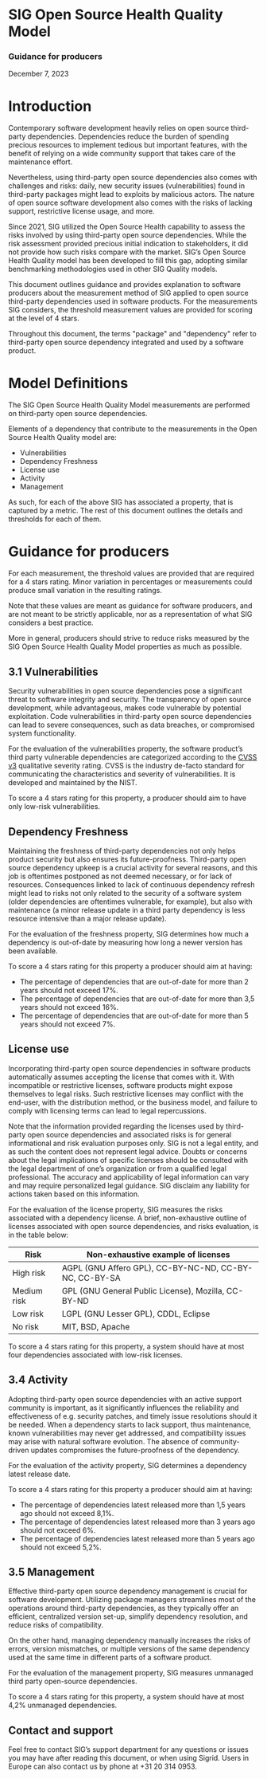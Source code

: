 SIG Open Source Health Quality Model
=========================================

### Guidance for producers
December 7, 2023

<sig-toc></sig-toc>

# Introduction

Contemporary software development heavily relies on open source
third-party dependencies. Dependencies reduce the burden of spending
precious resources to implement tedious but important features, with the
benefit of relying on a wide community support that takes care of the
maintenance effort.

Nevertheless, using third-party open source dependencies also comes with
challenges and risks: daily, new security issues (vulnerabilities) found
in third-party packages might lead to exploits by malicious actors. The
nature of open source software development also comes with the risks of
lacking support, restrictive license usage, and more.

Since 2021, SIG utilized the Open Source Health capability to assess the
risks involved by using third-party open source dependencies. While the
risk assessment provided precious initial indication to stakeholders, it
did not provide how such risks compare with the market. SIG’s Open
Source Health Quality model has been developed to fill this gap,
adopting similar benchmarking methodologies used in other SIG Quality
models.

This document outlines guidance and provides explanation to software
producers about the measurement method of SIG applied to open source
third-party dependencies used in software products. For the measurements
SIG considers, the threshold measurement values are provided for scoring
at the level of 4 stars.

Throughout this document, the terms "package" and "dependency" refer to
third-party open source dependency integrated and used by a software
product.

# Model Definitions

The SIG Open Source Health Quality Model measurements are performed on
third-party open source dependencies.

Elements of a dependency that contribute to the measurements in the Open
Source Health Quality model are:

- Vulnerabilities
- Dependency Freshness
- License use
- Activity
- Management

As such, for each of the above SIG has associated a property, that is
captured by a metric. The rest of this document outlines the details and
thresholds for each of them.

# Guidance for producers

For each measurement, the threshold values are provided that are
required for a 4 stars rating. Minor variation in percentages or
measurements could produce small variation in the resulting ratings.

Note that these values are meant as guidance for software producers, and
are not meant to be strictly applicable, nor as a representation of what
SIG considers a best practice.

More in general, producers should strive to reduce risks measured by the
SIG Open Source Health Quality Model properties as much as possible.

## 3.1 Vulnerabilities

Security vulnerabilities in open source dependencies pose a significant
threat to software integrity and security. The transparency of open
source development, while advantageous, makes code vulnerable by
potential exploitation. Code vulnerabilities in third-party open source
dependencies can lead to severe consequences, such as data breaches, or
compromised system functionality.

For the evaluation of the vulnerabilities property, the software
product’s third party vulnerable dependencies are categorized according
to the [CVSS v3](https://nvd.nist.gov/vuln-metrics/cvss) qualitative severity 
rating. CVSS is the industry de-facto standard for communicating the 
characteristics and severity of vulnerabilities. 
It is developed and maintained by the NIST.

To score a 4 stars rating for this property, a producer should aim to
have only low-risk vulnerabilities.

## Dependency Freshness

Maintaining the freshness of third-party dependencies not only helps
product security but also ensures its future-proofness. Third-party open
source dependency upkeep is a crucial activity for several reasons, and
this job is oftentimes postponed as not deemed necessary, or for lack of
resources. Consequences linked to lack of continuous dependency refresh
might lead to risks not only related to the security of a software
system (older dependencies are oftentimes vulnerable, for example), but
also with maintenance (a minor release update in a third party
dependency is less resource intensive than a major release update).

For the evaluation of the freshness property, SIG determines how much a
dependency is out-of-date by measuring how long a newer version has been
available.

To score a 4 stars rating for this property a producer should aim at
having:

- The percentage of dependencies that are out-of-date for more than 2
years should not exceed 17%.
- The percentage of dependencies that are out-of-date for more than 3,5
years should not exceed 16%.
- The percentage of dependencies that are out-of-date for more than 5
years should not exceed 7%.

## License use

Incorporating third-party open source dependencies in software products
automatically assumes accepting the license that comes with it. With
incompatible or restrictive licenses, software products might expose
themselves to legal risks. Such restrictive licenses may conflict with
the end-user, with the distribution method, or the business model, and
failure to comply with licensing terms can lead to legal repercussions.

Note that the information provided regarding the licenses used by
third-party open source dependencies and associated risks is for general
informational and risk evaluation purposes only. SIG is not a legal
entity, and as such the content does not represent legal advice. Doubts
or concerns about the legal implications of specific licenses should be
consulted with the legal department of one’s organization or from a
qualified legal professional. The accuracy and applicability of legal
information can vary and may require personalized legal guidance. SIG
disclaim any liability for actions taken based on this information.

For the evaluation of the license property, SIG measures the risks
associated with a dependency license. A brief, non-exhaustive outline of
licenses associated with open source dependencies, and risks evaluation,
is in the table below:

| Risk        | Non-exhaustive example of licenses                         |
|-------------|------------------------------------------------------------|
| High risk   | AGPL (GNU Affero GPL), CC-BY-NC-ND, CC-BY-NC, CC-BY-SA     |
| Medium risk | GPL (GNU General Public License), Mozilla, CC-BY-ND        |
| Low risk    | LGPL (GNU Lesser GPL), CDDL, Eclipse                       |
| No risk     | MIT, BSD, Apache                                           |

To score a 4 stars rating for this property, a system should have at
most four dependencies associated with low-risk licenses.

## 3.4 Activity

Adopting third-party open source dependencies with an active support
community is important, as it significantly influences the reliability
and effectiveness of e.g. security patches, and timely issue resolutions
should it be needed. When a dependency starts to lack support, thus
maintenance, known vulnerabilities may never get addressed, and
compatibility issues may arise with natural software evolution. The
absence of community-driven updates compromises the future-proofness of
the dependency.

For the evaluation of the activity property, SIG determines a dependency
latest release date.

To score a 4 stars rating for this property a producer should aim at
having:

- The percentage of dependencies latest released more than 1,5 years ago
should not exceed 8,1%.
- The percentage of dependencies latest released more than 3 years ago
should not exceed 6%.
- The percentage of dependencies latest released more than 5 years ago
should not exceed 5,2%.

## 3.5 Management

Effective third-party open source dependency management is crucial for
software development. Utilizing package managers streamlines most of the
operations around third-party dependencies, as they typically offer an
efficient, centralized version set-up, simplify dependency resolution,
and reduce risks of compatibility.

On the other hand, managing dependency manually increases the risks of
errors, version mismatches, or multiple versions of the same dependency
used at the same time in different parts of a software product.

For the evaluation of the management property, SIG measures unmanaged
third party open-source dependencies.

To score a 4 stars rating for this property, a system should have at
most 4,2% unmanaged dependencies.

## Contact and support
Feel free to contact SIG’s support department for any questions or issues 
you may have after reading this document, or when using Sigrid. 
Users in Europe can also contact us by phone at +31 20 314 0953.


